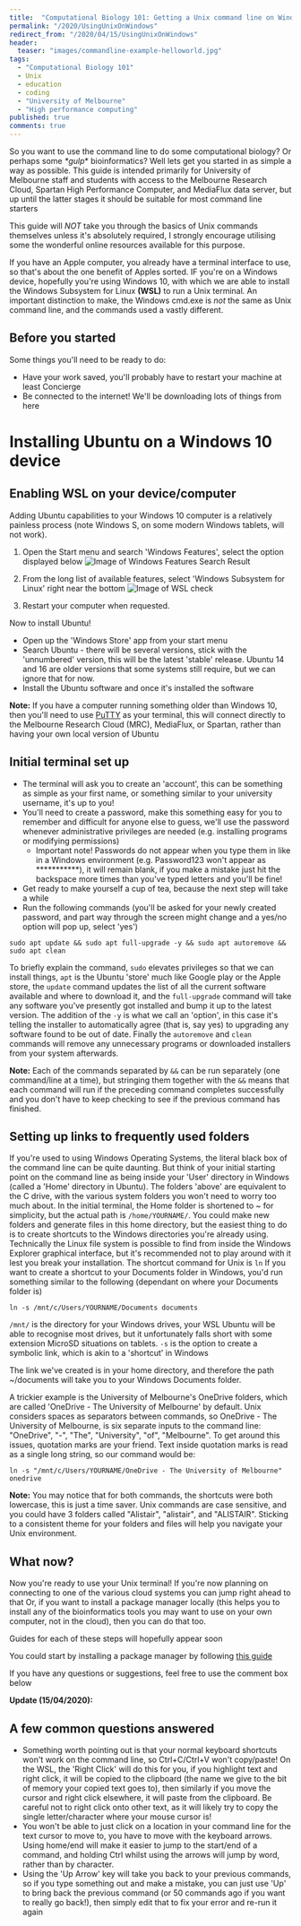```yaml
---
title:  "Computational Biology 101: Getting a Unix command line on Windows 10"
permalink: "/2020/UsingUnixOnWindows"
redirect_from: "/2020/04/15/UsingUnixOnWindows"
header:
  teaser: "images/commandline-example-helloworld.jpg"
tags:
  - "Computational Biology 101"
  - Unix
  - education
  - coding
  - "University of Melbourne"
  - "High performance computing"
published: true
comments: true
---
```


So you want to use the command line to do some computational biology? Or perhaps some *\*gulp*\* bioinformatics? Well lets get you started in as simple a way as possible. This guide is intended primarily for University of Melbourne staff and students with access to the Melbourne Research Cloud, Spartan High Performance Computer, and MediaFlux data server, but up until the latter stages it should be suitable for most command line starters



This guide will *NOT* take you through the basics of Unix commands themselves unless it's absolutely required, I strongly encourage utilising some the wonderful online resources available for this purpose.

If you have an Apple computer, you already have a terminal interface to use, so that's about the one benefit of Apples sorted. IF you're on a Windows device, hopefully you're using Windows 10, with which we are able to install the Windows Subsystem for Linux **(WSL)** to run a Unix terminal. An important distinction to make, the Windows cmd.exe is *not* the same as Unix command line, and the commands used a vastly different.

## Before you started
Some things you'll need to be ready to do:
  + Have your work saved, you'll probably have to restart your machine at least Concierge
  + Be connected to the internet! We'll be downloading lots of things from here

# Installing Ubuntu on a Windows 10 device
## Enabling WSL on your device/computer
Adding Ubuntu capabilities to your Windows 10 computer is a relatively painless process (note Windows S, on some modern Windows tablets, will not work).
1. Open the Start menu and search 'Windows Features', select the option displayed below
![Image of Windows Features Search Result]({{site.baseurl}}/images/WindowsFeaturesSearch.jpg)

2. From the long list of available features, select 'Windows Subsystem for Linux' right near the bottom
![Image of WSL check]({{site.baseurl}}/images/WSLcheck.jpg)

3. Restart your computer when requested.

Now to install Ubuntu!
- Open up the 'Windows Store' app from your start menu
- Search Ubuntu - there will be several versions, stick with the 'unnumbered' version, this will be the latest 'stable' release. Ubuntu 14 and 16 are older versions that some systems still require, but we can ignore that for now.
- Install the Ubuntu software and once it's installed the software

**Note:** If you have a computer running something older than Windows 10, then you'll need to use [PuTTY](https://www.putty.org/) as your terminal, this will connect directly to the Melbourne Research Cloud (MRC), MediaFlux, or Spartan, rather than having your own local version of Ubuntu


## Initial terminal set up
+ The terminal will ask you to create an 'account', this can be something as simple as your first name, or something similar to your university username, it's up to you!
+ You'll need to create a password, make this something easy for you to remember and difficult for anyone else to guess, we'll use the password whenever administrative privileges are needed (e.g. installing programs or modifying permissions)
     + Important note! Passwords do not appear when you type them in like in a Windows environment (e.g. Password123 won't appear as ***********), it will remain blank, if you make a mistake just hit the backspace more times than you've typed letters and you'll be fine!
+ Get ready to make yourself a cup of tea, because the next step will take a while
+ Run the following commands (you'll be asked for your newly created password, and part way through the screen might change and a yes/no option will pop up, select 'yes')

`sudo apt update && sudo apt full-upgrade -y && sudo apt autoremove && sudo apt clean`

To briefly explain the command, `sudo` elevates privileges so that we can install things, `apt` is the Ubuntu 'store' much like Google play or the Apple store, the `update` command updates the list of all the current software available and where to download it, and the `full-upgrade` command will take any software you've presently got installed and bump it up to the latest version. The addition of the `-y` is what we call an 'option', in this case it's telling the installer to automatically agree (that is, say yes) to upgrading any software found to be out of date. Finally the `autoremove` and `clean` commands will remove any unnecessary programs or downloaded installers from your system afterwards.

**Note:** Each of the commands separated by `&&` can be run separately (one command/line at a time), but stringing them together with the `&&` means that each command will run if the preceding command completes successfully and you don't have to keep checking to see if the previous command has finished.

## Setting up links to frequently used folders
If you're used to using Windows Operating Systems, the literal black box of the command line can be quite daunting. But think of your initial starting point on the command line as being inside your 'User' directory in Windows (called a 'Home' directory in Ubuntu). The folders 'above' are equivalent to the C drive, with the various system folders you won't need to worry too much about. In the initial terminal, the Home folder is shortened to ~ for simplicity, but the actual path is `/home/YOURNAME/`. You could make new folders and generate files in this home directory, but the easiest thing to do is to create shortcuts to the Windows directories you're already using. Technically the Linux file system is possible to find from inside the Windows Explorer graphical interface, but it's recommended not to play around with it lest you break your installation. The shortcut command for Unix is `ln`
If you want to create a shortcut to your Documents folder in Windows, you'd run something similar to the following (dependant on where your Documents folder is)

```terminal
ln -s /mnt/c/Users/YOURNAME/Documents documents
```

`/mnt/` is the directory for your Windows drives, your WSL Ubuntu will be able to recognise most drives, but it unfortunately falls short with some extension MicroSD situations on tablets.
`-s` is the option to create a symbolic link, which is akin to a 'shortcut' in Windows

The link we've created is in your home directory, and therefore the path ~/documents will take you to your Windows Documents folder.

A trickier example is the University of Melbourne's OneDrive folders, which are called 'OneDrive - The University of Melbourne' by default. Unix considers spaces as separators between commands, so OneDrive - The University of Melbourne, is six separate inputs to the command line: "OneDrive", "-", "The", "University", "of", "Melbourne". To get around this issues, quotation marks are your friend. Text inside quotation marks is read as a single long string, so our command would be:

```terminal
ln -s "/mnt/c/Users/YOURNAME/OneDrive - The University of Melbourne" onedrive
```

**Note:** You may notice that for both commands, the shortcuts were both lowercase, this is just a time saver. Unix commands are case sensitive, and you could have 3 folders called "Alistair", "alistair", and "ALISTAIR". Sticking to a consistent theme for your folders and files will help you navigate your Unix environment.

## What now?
Now you're ready to use your Unix terminal! If you're now planning on connecting to one of the various cloud systems you can jump right ahead to that
Or, if you want to install a package manager locally (this helps you to install any of the bioinformatics tools you may want to use on your own computer, not in the cloud), then you can do that too.

Guides for each of these steps will hopefully appear soon

You could start by installing a package manager by following [this guide](https://alegione.github.io/2020/InstallingAPackageManager)

If you have any questions or suggestions, feel free to use the comment box below

**Update (15/04/2020):**
## A few common questions answered
- Something worth pointing out is that your normal keyboard shortcuts won't work on the command line, so Ctrl+C/Ctrl+V won't copy/paste! On the WSL, the 'Right Click' will do this for you, if you highlight text and right click, it will be copied to the clipboard (the name we give to the bit of memory your copied text goes to), then similarly if you move the cursor and right click elsewhere, it will paste from the clipboard. Be careful not to right click onto other text, as it will likely try to copy the single letter/character where your mouse cursor is!
- You won't be able to just click on a location in your command line for the text cursor to move to, you have to move with the keyboard arrows. Using home/end will make it easier to jump to the start/end of a command, and holding Ctrl whilst using the arrows will jump by word, rather than by character.
- Using the 'Up Arrow' key will take you back to your previous commands, so if you type something out and make a mistake, you can just use 'Up' to bring back the previous command (or 50 commands ago if you want to really go back!), then simply edit that to fix your error and re-run it again
